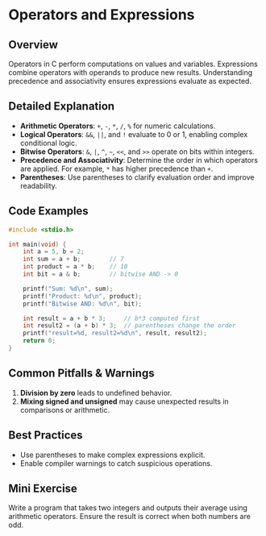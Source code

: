 # Operators and Expressions

## Overview
Operators in C perform computations on values and variables. Expressions combine operators with operands to produce new results. Understanding precedence and associativity ensures expressions evaluate as expected.

## Detailed Explanation
- **Arithmetic Operators**: `+`, `-`, `*`, `/`, `%` for numeric calculations.
- **Logical Operators**: `&&`, `||`, and `!` evaluate to 0 or 1, enabling complex conditional logic.
- **Bitwise Operators**: `&`, `|`, `^`, `~`, `<<`, and `>>` operate on bits within integers.
- **Precedence and Associativity**: Determine the order in which operators are applied. For example, `*` has higher precedence than `+`.
- **Parentheses**: Use parentheses to clarify evaluation order and improve readability.

## Code Examples
```c
#include <stdio.h>

int main(void) {
    int a = 5, b = 2;
    int sum = a + b;        // 7
    int product = a * b;    // 10
    int bit = a & b;        // bitwise AND -> 0

    printf("Sum: %d\n", sum);
    printf("Product: %d\n", product);
    printf("Bitwise AND: %d\n", bit);

    int result = a + b * 3;     // b*3 computed first
    int result2 = (a + b) * 3;  // parentheses change the order
    printf("result=%d, result2=%d\n", result, result2);
    return 0;
}
```

## Common Pitfalls & Warnings
1. **Division by zero** leads to undefined behavior.
2. **Mixing signed and unsigned** may cause unexpected results in comparisons or arithmetic.

## Best Practices
- Use parentheses to make complex expressions explicit.
- Enable compiler warnings to catch suspicious operations.

## Mini Exercise
Write a program that takes two integers and outputs their average using arithmetic operators. Ensure the result is correct when both numbers are odd.
